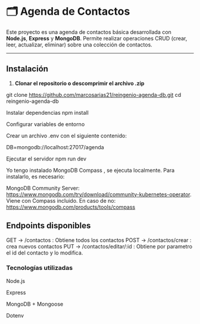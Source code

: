 # 🗂️ Agenda de Contactos

Este proyecto es una agenda de contactos básica desarrollada con **Node.js**, **Express** y **MongoDB**. Permite realizar operaciones CRUD (crear, leer, actualizar, eliminar) sobre una colección de contactos.

---

## Instalación

1. **Clonar el repositorio o descomprimir el archivo .zip**

git clone https://github.com/marcosarias21/reingenio-agenda-db.git
cd reingenio-agenda-db

Instalar dependencias
npm install

Configurar variables de entorno

Crear un archivo .env con el siguiente contenido:

DB=mongodb://localhost:27017/agenda

Ejecutar el servidor
npm run dev

Yo tengo instalado MongoDB Compass , se ejecuta localmente. Para instalarlo, es necesario:

MongoDB Community Server: https://www.mongodb.com/try/download/community-kubernetes-operator. Viene con Compass incluido.
En caso de no: https://www.mongodb.com/products/tools/compass

## Endpoints disponibles

GET -> /contactos : Obtiene todos los contactos
POST -> /contactos/crear : crea nuevos contactos
PUT -> /contactos/editar/:id : Obtiene por parametro el id del contacto y lo modifica.


### Tecnologías utilizadas
Node.js

Express

MongoDB + Mongoose

Dotenv


